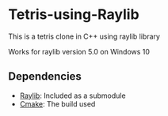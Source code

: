 # Tetris-using-Raylib

This is a tetris clone in C++ using raylib library

Works for raylib version 5.0 on Windows 10

## Dependencies

- [Raylib](https://www.raylib.com/): Included as a submodule
- [Cmake](https://cmake.org/): The build used

